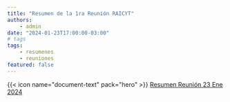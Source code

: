 ```yaml
---
title: "Resumen de la 1ra Reunión RAICYT"
authors:
    - admin
date: "2024-01-23T17:00:00-03:00"
# tags
tags: 
    - resumenes 
    - reuniones
featured: false
---
```



{{< icon name="document-text" pack="hero" >}} [Resumen Reunión 23 Ene 2024](resumen-1er-reunion.pdf)
